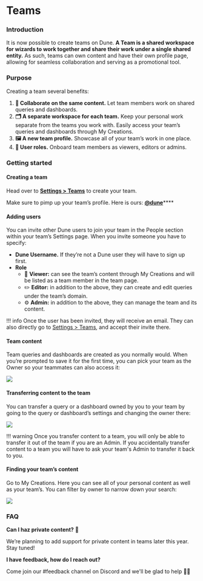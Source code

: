 # Teams



### Introduction

It is now possible to create teams on Dune. **A Team is a shared workspace for wizards to work together and share their work under a single shared entity.** As such, teams can own content and have their own profile page, allowing for seamless collaboration and serving as a promotional tool.

### Purpose

Creating a team several benefits:

1. **🤝 Collaborate on the same content.** Let team members work on shared queries and dashboards.
2. **🗂 A separate workspace for each team.** Keep your personal work separate from the teams you work with. Easily access your team’s queries and dashboards through My Creations.
3. **🖼 A new team profile.** Showcase all of your team’s work in one place.
4. **👥 User roles.** Onboard team members as viewers, editors or admins.

### Getting started

#### Creating a team

Head over to [**Settings > Teams**](https://dune.com/settings/teams) to create your team.

Make sure to pimp up your team’s profile. Here is ours: [**@dune**](https://dune.com/dune)****

#### Adding users

You can invite other Dune users to join your team in the People section within your team’s Settings page. When you invite someone you have to specify:

* **Dune Username.** If they’re not a Dune user they will have to sign up first.
* **Role**
  * 👀 **Viewer:** can see the team’s content through My Creations and will be listed as a team member in the team page.
  * ✏️ **Editor:** in addition to the above, they can create and edit queries under the team’s domain.
  * ⚙️ **Admin:** in addition to the above, they can manage the team and its content.

!!! info
    Once the user has been invited, they will receive an email. They can also directly go to [Settings > Teams](https://dune.com/settings/teams), and accept their invite there.

#### Team content

Team queries and dashboards are created as you normally would. When you’re prompted to save it for the first time, you can pick your team as the Owner so your teammates can also access it:

![](<../../assets/Screen Shot 2022-06-16 at 10.13.57.png>)

#### Transferring content to the team

You can transfer a query or a dashboard owned by you to your team by going to the query or dashboard’s settings and changing the owner there:

![](<../../assets/Screen Shot 2022-06-16 at 09.59.57.png>)

!!! warning
    Once you transfer content to a team, you will only be able to transfer it out of the team if you are an Admin. If you accidentally transfer content to a team you will have to ask your team's Admin to transfer it back to you.

#### Finding your team’s content

Go to My Creations. Here you can see all of your personal content as well as your team’s. You can filter by owner to narrow down your search:

![](<../../assets/Screen Shot 2022-06-16 at 10.15.54.png>)

### FAQ

**Can I haz private content?** 🥷

We’re planning to add support for private content in teams later this year. Stay tuned!

**I have feedback, how do I reach out?**

Come join our #feedback channel on Discord and we'll be glad to help 🙇‍♂️
